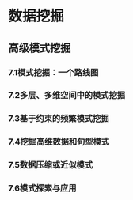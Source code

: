# 数据挖掘



## 高级模式挖掘

### 7.1模式挖掘：一个路线图

### 7.2多层、多维空间中的模式挖掘

### 7.3基于约束的频繁模式挖掘

### 7.4挖掘高维数据和句型模式

### 7.5数据压缩或近似模式

### 7.6模式探索与应用

 